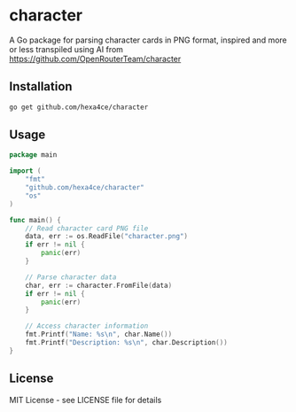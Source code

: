 # character

A Go package for parsing character cards in PNG format, inspired and more or less transpiled using AI from https://github.com/OpenRouterTeam/character

## Installation

```bash
go get github.com/hexa4ce/character
```

## Usage

```go
package main

import (
    "fmt"
    "github.com/hexa4ce/character"
    "os"
)

func main() {
    // Read character card PNG file
    data, err := os.ReadFile("character.png")
    if err != nil {
        panic(err)
    }

    // Parse character data
    char, err := character.FromFile(data)
    if err != nil {
        panic(err)
    }

    // Access character information
    fmt.Printf("Name: %s\n", char.Name())
    fmt.Printf("Description: %s\n", char.Description())
}
```

## License

MIT License - see LICENSE file for details
